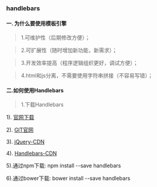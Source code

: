 ### handlebars
#### 一. 为什么要使用模板引擎

> 1.可维护性（后期修改方便）；

> 2.可扩展性（随时增加新功能，新需求）；

> 3.开发效率提高（程序逻辑组织更好，调试方便）；

> 4.html和js分离，不需要使用字符串拼接（不容易写错）；

#### 二.如何使用Handlebars
> 1.下载Handlebars

1). [官网下载](http://handlebarsjs.com./installation.html)

2). [GIT官网](https://github.com/daaain/Handlebars.git)

3). [jQuery-CDN](http://www.bootcdn.cn/jquery/)

4). [Handlebars-CDN](http://www.bootcdn.cn/handlebars.js/)

5).通过npm下载: npm install --save handlebars

6).通过bower下载: bower install --save handlebars
